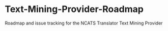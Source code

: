 # Text-Mining-Provider-Roadmap
Roadmap and issue tracking for the NCATS Translator Text Mining Provider
